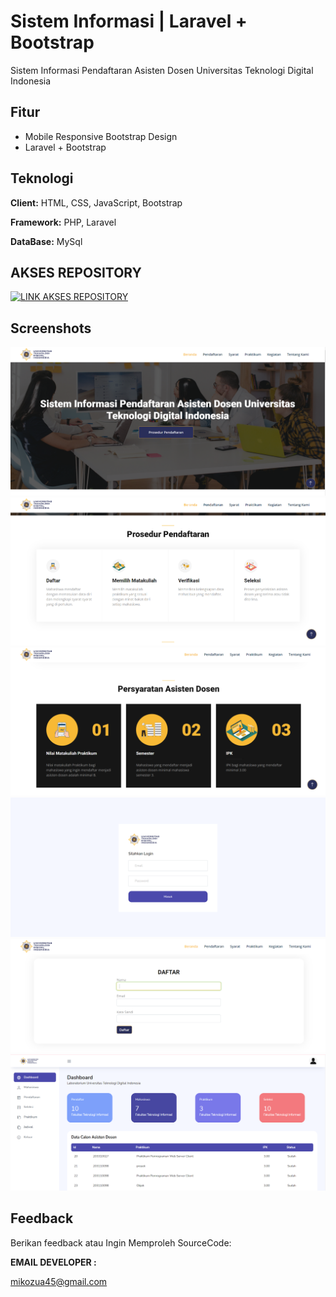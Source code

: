 
# Sistem Informasi | Laravel + Bootstrap

Sistem Informasi Pendaftaran Asisten Dosen Universitas Teknologi Digital Indonesia


## Fitur

- Mobile Responsive Bootstrap Design
- Laravel  + Bootstrap 


## Teknologi

**Client:** HTML, CSS, JavaScript, Bootstrap 

**Framework:** PHP, Laravel 

**DataBase:** MySql

## AKSES REPOSITORY

[![LINK AKSES REPOSITORY](https://img.shields.io/badge/AKSES-blue?style=for-the-badge&logo=github)](https://github.com/winnicodeofficial/sistem-asisten-dosen)



## Screenshots

![App Screenshot](screenshoot/landing_1.png)
![App Screenshot](screenshoot/landing_2.png)
![App Screenshot](screenshoot/landing_3.png)
![App Screenshot](screenshoot/login_1.png)
![App Screenshot](screenshoot/register_1.png)
![App Screenshot](screenshoot/dashboard_1.png)


## Feedback

Berikan feedback atau Ingin Memproleh SourceCode:


**EMAIL DEVELOPER :** 

mikozua45@gmail.com



